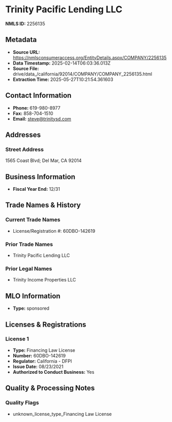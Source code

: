 # Trinity Pacific Lending LLC

**NMLS ID:** 2256135

## Metadata
- **Source URL:** https://nmlsconsumeraccess.org/EntityDetails.aspx/COMPANY/2256135
- **Data Timestamp:** 2025-02-14T06:03:36.013Z
- **Source File:** drive/data_/california/92014/COMPANY/COMPANY_2256135.html
- **Extraction Time:** 2025-05-27T10:21:54.361603

## Contact Information
- **Phone:** 619-980-8977
- **Fax:** 858-704-1510
- **Email:** steve@trinitysd.com

## Addresses
### Street Address
1565 Coast Blvd; Del Mar, CA 92014

## Business Information
- **Fiscal Year End:** 12/31

## Trade Names & History
### Current Trade Names
- License/Registration #: 60DBO-142619

### Prior Trade Names
- Trinity Pacific Lending LLC

### Prior Legal Names
- Trinity Income Properties LLC

## MLO Information
- **Type:** sponsored

## Licenses & Registrations

### License 1
- **Type:** Financing Law License
- **Number:** 60DBO-142619
- **Regulator:** California - DFPI
- **Issue Date:** 08/23/2021
- **Authorized to Conduct Business:** Yes

## Quality & Processing Notes
### Quality Flags
- unknown_license_type_Financing Law License
